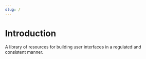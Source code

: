 ```yaml
---
slug: /
---
```


# Introduction

A library of resources for building user interfaces in a regulated and consistent manner.


